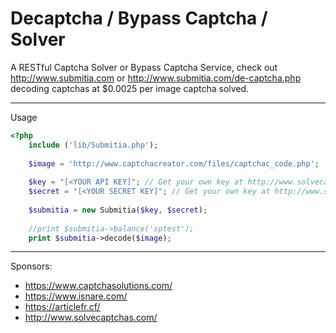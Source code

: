 # Decaptcha / Bypass Captcha / Solver
A RESTful Captcha Solver or Bypass Captcha Service, check out http://www.submitia.com or http://www.submitia.com/de-captcha.php decoding captchas at $0.0025 per image captcha solved.

----
Usage

```php
<?php
	include ('lib/Submitia.php');
	
	$image = 'http://www.captchacreator.com/files/captchac_code.php';
	
	$key = "[<YOUR API KEY]"; // Get your own key at http://www.solvecaptchas.com/
	$secret = "[<YOUR SECRET KEY]"; // Get your own key at http://www.solvecaptchas.com/
	
	$submitia = new Submitia($key, $secret);
	
	//print $submitia->balance('sptest');
	print $submitia->decode($image);	
```

----
Sponsors:

- https://www.captchasolutions.com/
- https://www.isnare.com/
- https://articlefr.cf/
- http://www.solvecaptchas.com/

